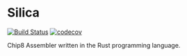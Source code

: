 # Silica

[![Build Status](https://travis-ci.org/nnarain/silica.svg?branch=master)](https://travis-ci.org/nnarain/silica)
[![codecov](https://codecov.io/gh/nnarain/silica/branch/master/graph/badge.svg)](https://codecov.io/gh/nnarain/silica)

Chip8 Assembler written in the Rust programming language.